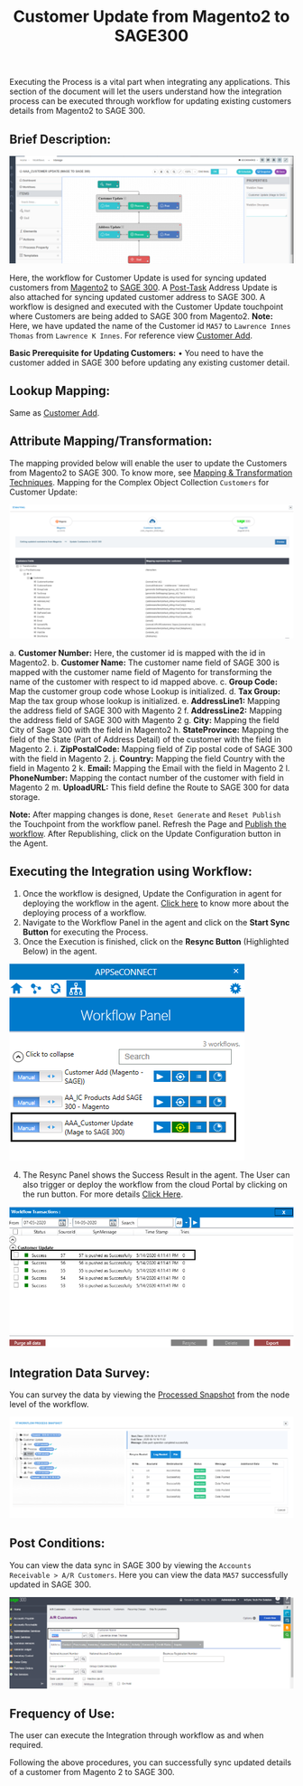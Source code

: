 ﻿---
title: "Customer Update from Magento2 to SAGE300"
toc: true
tag: developers
category: "Integration"
menus: 
    sagemagentointegration:
        title: "Customer Update from Magento2 to SAGE300"
        icon: fa fa-wpexplorer
        identifier: sage300magecustomerupdate
---
Executing the Process is a vital part when integrating any applications. This section of the document will let the users understand how the integration process can be executed through workflow for updating existing customers details from Magento2 to SAGE  300.

## Brief Description:

![custupdate1](\staticfiles\integration\Sage300-Magento\custupdate1.png)

Here, the workflow for Customer Update is used for syncing updated customers from [Magento2](/connectors/Magento2/) to [SAGE 300](/connectors/sage300/). A [Post-Task](/transformation/handling-dependent-data/)  Address Update is also attached for syncing updated customer address to SAGE 300. A workflow is designed and executed with the Customer Update touchpoint where Customers are being added to SAGE 300 from Magento2. 
**Note:** Here, we have updated the name of the Customer id `MA57` to `Lawrence Innes Thomas` from `Lawrence K Innes`. For reference view [Customer Add](/integration/customer-add/).

**Basic Prerequisite for Updating Customers:**
•	You need to have the customer added in SAGE 300 before updating any existing customer detail.

## Lookup Mapping: 

Same as [Customer Add](/integration/customer-add/).

## Attribute Mapping/Transformation:

The mapping provided below will enable the user to update the Customers from Magento2 to SAGE 300. To know more, see [Mapping & Transformation Techniques](/transformation/overview-usecase/).
Mapping for the Complex Object Collection `Customers` for Customer Update:

![custupdate2](\staticfiles\integration\Sage300-Magento\custupdate2.png)

a.	**Customer Number:** Here, the customer id is mapped with the id in Magento2.
b.	**Customer Name:** The customer name field of SAGE 300 is mapped with the customer name field of Magento for transforming the name of the customer with respect to id mapped above.
c.	**Group Code:** Map the customer group code whose Lookup is initialized.
d.	**Tax Group:** Map the tax group whose lookup is initialized.
e.	**AddressLine1:** Mapping the address field of SAGE 300 with Magento 2
f.	**AddressLine2:** Mapping the address field of SAGE 300 with Magento 2
g.	**City:** Mapping the field City of Sage 300 with the field in Magento2
h.	**StateProvince:** Mapping the field of the State (Part of Address Detail) of the customer with the field in Magento 2.
i.	**ZipPostalCode:**  Mapping field of Zip postal code of SAGE 300 with the field in Magento 2.
j.	**Country:** Mapping the field Country with the field in Magento 2
k.	**Email:** Mapping the Email with the field in Magento 2
l.	**PhoneNumber:** Mapping the contact number of the customer with field in Magento 2
m.	**UploadURL:** This field define the Route to SAGE 300 for data storage.

**Note:** After mapping changes is done, `Reset Generate` and `Reset Publish` the Touchpoint from the workflow panel. Refresh the Page and [Publish the workflow](/workflow/deploying-and-executing/#publishing-a-workflow). After Republishing, click on the Update Configuration button in the Agent.

## Executing the Integration using Workflow:

1.	Once the workflow is designed, Update the Configuration in agent for deploying the workflow in the agent. [Click here](/workflow/deploying-and-executing/) to know more about the deploying process of a workflow.
2.	Navigate to the Workflow Panel in the agent and click on the **Start Sync Button** for executing the Process.
3.	Once the Execution is finished, click on the **Resync Button** (Highlighted Below) in the agent.

![custupdate3](\staticfiles\integration\Sage300-Magento\custupdate3.png)

4.	The Resync Panel shows the Success Result in the agent. The User can also trigger or deploy the workflow from the cloud Portal by clicking on the run button. For more details [Click Here](/workflow/steps-to-create-your-first-workflow/#steps-to-workflow-creation).

![custupdate4](\staticfiles\integration\Sage300-Magento\custupdate4.png)

## Integration Data Survey:

You can survey the data by viewing the [Processed Snapshot](/workflow/list-of-snapshot/) from the node level of the workflow.

![custupdate5](\staticfiles\integration\Sage300-Magento\custupdate5.png)

## Post Conditions:

You can view the data sync in SAGE 300 by viewing the `Accounts Receivable > A/R Customers`.
Here you can view the data `MA57` successfully updated in SAGE 300.

![custupdate6](\staticfiles\integration\Sage300-Magento\custupdate6.png)

## Frequency of Use:

The user can execute the Integration through workflow as and when required. 

Following the above procedures, you can successfully sync updated details of a customer from Magento 2 to SAGE 300.




